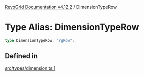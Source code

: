 [RevoGrid Documentation v4.12.2](README.md) / DimensionTypeRow

# Type Alias: DimensionTypeRow

```ts
type DimensionTypeRow: "rgRow";
```

## Defined in

[src/types/dimension.ts:1](https://github.com/revolist/revogrid/blob/e582d99bf63e98e148b1cd4edfa5db75a0a4d1b7/src/types/dimension.ts#L1)
